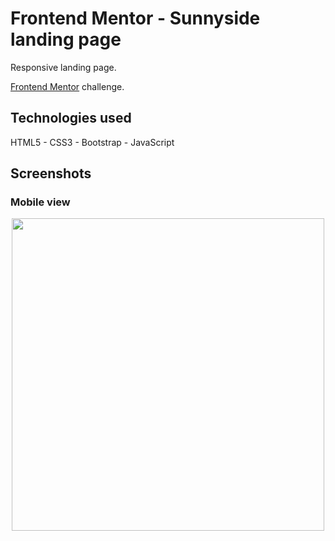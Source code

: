 # Frontend Mentor - Sunnyside landing page

Responsive landing page.<br/>

[Frontend Mentor](https://www.frontendmentor.io) challenge.

## Technologies used

HTML5 - CSS3 - Bootstrap - JavaScript

## Screenshots

### Mobile view

<p align="center">
  <img src="images/mobiless.gif" height="500em" />
</p>
